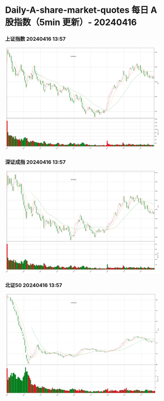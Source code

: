 
# Daily-A-share-market-quotes 每日 A 股指数（5min 更新）- 20240416

### 上证指数 20240416 13:57
![](./fig/2024/4/20240416-sh000001.png)

### 深证成指 20240416 13:57
![](./fig/2024/4/20240416-sz399001.png)

### 北证50 20240416 13:57
![](./fig/2024/4/20240416-bj899050.png)
